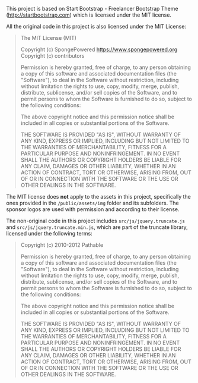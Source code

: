This project is based on Start Bootstrap - Freelancer Bootstrap Theme (http://startbootstrap.com)
which is licensed under the MIT license.

All the original code in this project is also licensed under the MIT License:

>The MIT License (MIT)
>
>Copyright (c) SpongePowered <https://www.spongepowered.org>
>Copyright (c) contributors
>
>Permission is hereby granted, free of charge, to any person obtaining a copy
>of this software and associated documentation files (the "Software"), to deal
>in the Software without restriction, including without limitation the rights
>to use, copy, modify, merge, publish, distribute, sublicense, and/or sell
>copies of the Software, and to permit persons to whom the Software is
>furnished to do so, subject to the following conditions:
>
>The above copyright notice and this permission notice shall be included in
>all copies or substantial portions of the Software.
>
>THE SOFTWARE IS PROVIDED "AS IS", WITHOUT WARRANTY OF ANY KIND, EXPRESS OR
>IMPLIED, INCLUDING BUT NOT LIMITED TO THE WARRANTIES OF MERCHANTABILITY,
>FITNESS FOR A PARTICULAR PURPOSE AND NONINFRINGEMENT. IN NO EVENT SHALL THE
>AUTHORS OR COPYRIGHT HOLDERS BE LIABLE FOR ANY CLAIM, DAMAGES OR OTHER
>LIABILITY, WHETHER IN AN ACTION OF CONTRACT, TORT OR OTHERWISE, ARISING FROM,
>OUT OF OR IN CONNECTION WITH THE SOFTWARE OR THE USE OR OTHER DEALINGS IN
>THE SOFTWARE.

The MIT license does **not** apply to the assets in this project,
specifically the ones provided in the ``/public/assets/img`` folder and its
subfolders. The sponsor logos are used with permission and according to their license.

The non-original code in this project includes
``src/js/jquery.truncate.js`` and ``src/js/jquery.truncate.min.js``,
which are part of the truncate library, licensed under the following terms:

>Copyright (c) 2010-2012 Pathable
>
>Permission is hereby granted, free of charge, to any person
>obtaining a copy of this software and associated documentation
>files (the "Software"), to deal in the Software without
>restriction, including without limitation the rights to use,
>copy, modify, merge, publish, distribute, sublicense, and/or sell
>copies of the Software, and to permit persons to whom the
>Software is furnished to do so, subject to the following
>conditions:
>
>The above copyright notice and this permission notice shall be
>included in all copies or substantial portions of the Software.
>
>THE SOFTWARE IS PROVIDED "AS IS", WITHOUT WARRANTY OF ANY KIND,
>EXPRESS OR IMPLIED, INCLUDING BUT NOT LIMITED TO THE WARRANTIES
>OF MERCHANTABILITY, FITNESS FOR A PARTICULAR PURPOSE AND
>NONINFRINGEMENT. IN NO EVENT SHALL THE AUTHORS OR COPYRIGHT
>HOLDERS BE LIABLE FOR ANY CLAIM, DAMAGES OR OTHER LIABILITY,
>WHETHER IN AN ACTION OF CONTRACT, TORT OR OTHERWISE, ARISING
>FROM, OUT OF OR IN CONNECTION WITH THE SOFTWARE OR THE USE OR
>OTHER DEALINGS IN THE SOFTWARE.
